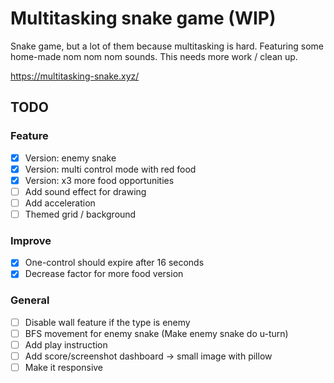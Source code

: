 # Multitasking snake game (WIP)

Snake game, but a lot of them because multitasking is hard. Featuring some home-made nom nom nom sounds. This needs more work / clean up.

https://multitasking-snake.xyz/

## TODO

### Feature

- [x] Version: enemy snake
- [x] Version: multi control mode with red food
- [x] Version: x3 more food opportunities
- [ ] Add sound effect for drawing
- [ ] Add acceleration
- [ ] Themed grid / background

### Improve

- [x] One-control should expire after 16 seconds
- [x] Decrease factor for more food version

### General

- [ ] Disable wall feature if the type is enemy
- [ ] BFS movement for enemy snake (Make enemy snake do u-turn)
- [ ] Add play instruction
- [ ] Add score/screenshot dashboard -> small image with pillow
- [ ] Make it responsive
